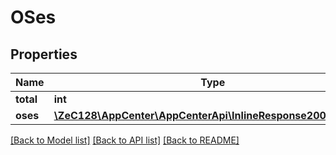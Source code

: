 # OSes

## Properties
Name | Type | Description | Notes
------------ | ------------- | ------------- | -------------
**total** | **int** |  | [optional] 
**oses** | [**\ZeC128\AppCenter\AppCenterApi\InlineResponse20082Oses[]**](InlineResponse20082Oses.md) |  | [optional] 

[[Back to Model list]](../README.md#documentation-for-models) [[Back to API list]](../README.md#documentation-for-api-endpoints) [[Back to README]](../README.md)


